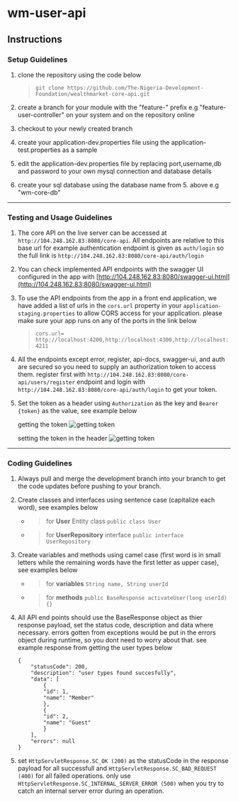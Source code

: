 # wm-user-api

## Instructions

### Setup Guidelines
1. clone the repository using the code below

    >```git clone https://github.com/The-Nigeria-Development-Foundation/wealthmarket-core-api.git```
1. create a branch for your module with the "feature-" prefix e.g "feature-user-controller" on your system and on the repository online
1. checkout to your newly created branch
1. create your application-dev.properties file using the application-test.properties as a sample
1. edit the application-dev.properties file by replacing port,username,db and password to your own mysql connection and database details
1. create your sql database using the database name from 5. above e.g "wm-core-db"

---

### Testing and Usage Guidelines

1. The core API on the live server can be accessed at `http://104.248.162.83:8080/core-api`. All endpoints are relative to this base url for example authentication endpoint is given as `auth/login` so the full link is `http://104.248.162.83:8080/core-api/auth/login`

1. You can check implemented API endpoints with the swagger UI configured in the app with [http://104.248.162.83:8080/swagger-ui.html](http://104.248.162.83:8080/swagger-ui.html)

1. To use the API endpoints from the app in a front end application, we have added a list of urls in the `cors.url` property in your `application-staging.properties` to allow CORS access for your application. please make sure your app runs on any of the ports in the link below

    > `cors.url= http://localhost:4200,http://localhost:4300,http://localhost:4211`

1. All the endpoints except error, register, api-docs, swagger-ui, and auth are secured so you need to supply an authorization token to access them. register first with `http://104.248.162.83:8080/core-api/users/register` endpoint and login with `http://104.248.162.83:8080/core-api/auth/login` to get your token.

1. Set the token as a header using `Authorization` as the key and `Bearer {token}` as the value, see example below

    getting the token
    ![getting token](https://github.com/The-Nigeria-Development-Foundation/wealthmarket-core-api/blob/development/screenshot/authsample.png)

    setting the token in the header
    ![getting token](https://github.com/The-Nigeria-Development-Foundation/wealthmarket-core-api/blob/development/screenshot/AuthHeader%20sample.png)
---

### Coding Guidelines
1. Always pull and merge the development branch into your branch to get the code updates before pushing to your branch.
1. Create classes and interfaces using sentence case (capitalize each word), see examples below

    - >for **User** Entity class  ```public class User```
    - >for **UserRepository** interface ```public interface UserRepository```
    
1. Create variables and methods using camel case (first word is in small letters while the remaining words have the first letter as upper case), see examples below

    - >for **variables**   ```String name, String userId```
    - >for **methods**    ```public BaseResponse activateUser(long userId) {}```

1. All API end points should use the BaseResponse object as thier response payload, set the status code, description and data where necessary. errors gotten from exceptions would be put in the errors object during runtime, so you dont need to worry about that. see example response from getting the user types below

    ```
    {
        "statusCode": 200,
        "description": "user types found succesfully",
        "data": [
            {
            "id": 1,
            "name": "Member"
            },
            {
            "id": 2,
            "name": "Guest"
            }
        ],
        "errors": null
    }

1. set `HttpServletResponse.SC_OK (200)` as the statusCode in the response payload for all successfull and `HttpServletResponse.SC_BAD_REQUEST (400)` for all failed operations. only use `HttpServletResponse.SC_INTERNAL_SERVER_ERROR (500)` when you try to catch an internal server error during an operation.